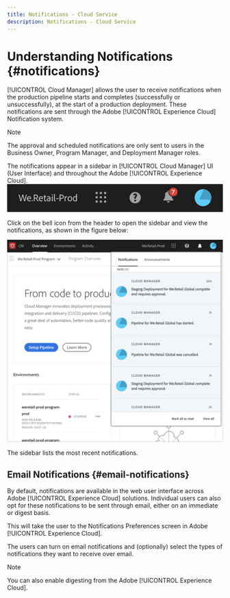 ```yaml
---
title: Notifications - Cloud Service
description: Notifications - Cloud Service
---
```


# Understanding Notifications {#notifications} 

[!UICONTROL Cloud Manager] allows the user to receive notifications when the production pipeline starts and completes (successfully or unsuccessfully), at the start of a production deployment. These notifications are sent through the Adobe [!UICONTROL Experience Cloud] Notification system.

>[!NOTE]
>
>The approval and scheduled notifications are only sent to users in the Business Owner, Program Manager, and Deployment Manager roles.

The notifications appear in a sidebar in [!UICONTROL Cloud Manager] UI (User Interface) and throughout the Adobe [!UICONTROL Experience Cloud].
![](assets/notify-1.png)

Click on the bell icon from the header to open the sidebar and view the notifications, as shown in the figure below:

![](assets/notify-2.png)

The sidebar lists the most recent notifications.


## Email Notifications {#email-notifications}

By default, notifications are available in the web user interface across Adobe [!UICONTROL Experience Cloud] solutions. Individual users can also opt for these notifications to be sent through email, either on an immediate or digest basis.

This will take the user to the Notifications Preferences screen in Adobe [!UICONTROL Experience Cloud].

The users can turn on email notifications and (optionally) select the types of notifications they want to receive over email.

>[!NOTE]
>
>You can also enable digesting from the Adobe [!UICONTROL Experience Cloud].
